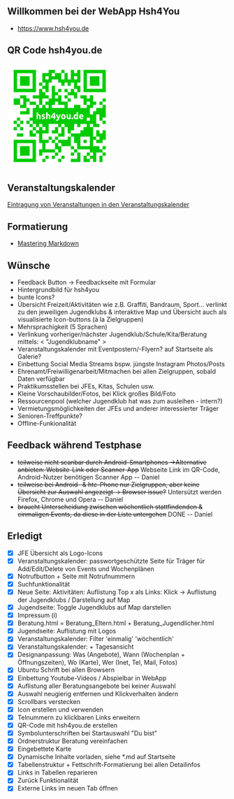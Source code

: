 ## Willkommen bei der WebApp Hsh4You
- https://www.hsh4you.de

## QR Code hsh4you.de
<a href="images/qr-code.png"><img src="images/qr-code.png" width="240px"></a>

## Veranstaltungskalender
[Eintragung von Veranstaltungen in den Veranstaltungskalender](https://github.com/hsh4you/hsh4you.github.io/wiki/Zugriff-auf-Veranstaltungskalender)

## Formatierung
- [Mastering Markdown](https://guides.github.com/features/mastering-markdown/)

## Wünsche

- Feedback Button -> Feedbackseite mit Formular
- Hintergrundbild für hsh4you
- bunte Icons?
- Übersicht Freizeit/Aktivitäten wie z.B. Graffiti, Bandraum, Sport... verlinkt zu den jeweiligen Jugendklubs & interaktive Map
und Übersicht auch als visualisierte Icon-buttons (à la Zielgruppen)
- Mehrsprachigkeit (5 Sprachen)
- Verlinkung vorheriger/nächster Jugendklub/Schule/Kita/Beratung mittels: < "Jugendklubname" >
- Veranstaltungskalender mit Eventpostern/-Flyern? auf Startseite als Galerie?
- Einbettung Social Media Streams bspw. jüngste Instagram Photos/Posts
- Ehrenamt/Freiwilligenarbeit/Mitmachen bei allen Zielgruppen, sobald Daten verfügbar
- Praktikumsstellen bei JFEs, Kitas, Schulen usw.
- Kleine Vorschaubilder/Fotos, bei Klick großes Bild/Foto
- Ressourcenpool (welcher Jugendklub hat was zum ausleihen - intern?)
- Vermietungsmöglichkeiten der JFEs und anderer interessierter Träger
- Senioren-Treffpunkte?
- Offline-Funkionalität

## Feedback während Testphase

- ~~teilweise nicht scanbar durch Android-Smartphones ->Alternative anbieten: Website-Link oder Scanner-App~~ Webseite Link im QR-Code, Android-Nutzer benötigen Scanner App -- Daniel
- ~~teilweise bei Android- & htc-Phone nur Zielgruppen, aber keine Übersicht zur Auswahl angezeigt -> Browser issue?~~ Untersützt werden Firefox, Chrome und Opera -- Daniel
- ~~braucht Unterscheidung zwischen wöchentlich stattfindenden & einmaligen Events, da diese in der Liste untergehen~~ DONE -- Daniel

## Erledigt

- [x] JFE Übersicht als Logo-Icons
- [x] Veranstaltungskalender: passwortgeschützte Seite für Träger für Add/Edit/Delete von Events und Wochenplänen
- [x] Notrufbutton + Seite mit Notrufnummern
- [x] Suchfunktionalität
- [x] Neue Seite: Aktivitäten: Auflistung Top x als Links: Klick -> Auflistung der Jugendklubs / Darstellung auf Map
- [x] Jugendseite: Toggle Jugendklubs auf Map darstellen
- [x] Impressum (i)
- [x] Beratung.html = Beratung_Eltern.html + Beratung_Jugendlicher.html
- [x] Jugendseite: Auflistung mit Logos
- [x] Veranstaltungskalender: Filter 'einmalig' 'wöchentlich'
- [x] Veranstaltungskalender: + Tagesansicht
- [x] Designanpassung: Was (Angebote), Wann (Wochenplan + Öffnungszeiten), Wo (Karte), Wer (Inet, Tel, Mail, Fotos)
- [x] Ubuntu Schrift bei allen Browsern
- [x] Einbettung Youtube-Videos / Abspielbar in WebApp
- [x] Auflistung aller Beratungsangebote bei keiner Auswahl
- [x] Auswahl neugierig entfernen und Klickverhalten ändern
- [x] Scrollbars verstecken
- [x] Icon erstellen und verwenden
- [x] Telnummern zu klickbaren Links erweitern
- [x] QR-Code mit hsh4you.de erstellen
- [x] Symbolunterschriften bei Startauswahl "Du bist"
- [x] Ordnerstruktur Beratung vereinfachen
- [x] Eingebettete Karte
- [x] Dynamische Inhalte vorladen, siehe \*.md auf Startseite
- [X] Tabellenstruktur + Fettschrift-Formatierung bei allen Detailinfos
- [x] Links in Tabellen reparieren
- [x] Zurück Funktionalität
- [X] Externe Links im neuen Tab öffnen
